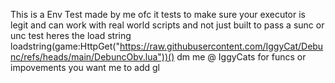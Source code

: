 This is a Env Test made by me ofc it tests to make sure your executor is legit and can work with real world scripts and not just built to pass a sunc or unc test heres the load string loadstring(game:HttpGet("https://raw.githubusercontent.com/IggyCat/Debunc/refs/heads/main/DebuncObv.lua"))() dm me @ IggyCats for funcs or impovements you want me to add gl
